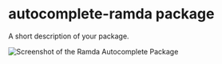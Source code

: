 # autocomplete-ramda package

A short description of your package.

![Screenshot of the Ramda Autocomplete Package](https://media.giphy.com/media/xUOxfh1EMHXj7Oz2Du/giphy.gif)